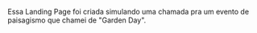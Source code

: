 Essa Landing Page foi criada simulando uma chamada pra um evento de paisagismo que chamei de "Garden Day".
